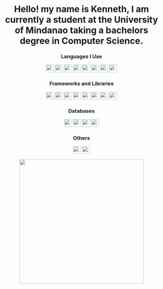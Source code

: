 <h1 align="center">Hello! my name is Kenneth, I am currently a student at the University of Mindanao taking a bachelors degree in Computer Science.</h1>



<h3 align="center">Languages I Use</h3>
<p align="center">
   <img src="https://img.shields.io/badge/TypeScript-3178C6.svg?style=for-the-badge&logo=TypeScript&logoColor=white"  height="25"/>
   <img src="https://img.shields.io/badge/HTML5-E34F26?style=for-the-badge&logo=html5&logoColor=white"  height="25"/>
   <img src="https://img.shields.io/badge/php-%23777BB4.svg?style=for-the-badge&logo=php&logoColor=white"  height="25"/>
   <img src="https://img.shields.io/badge/CSS3-1572B6?style=for-the-badge&logo=css3&logoColor=white"  height="25"/>
   <img src="https://img.shields.io/badge/JavaScript-323330?style=for-the-badge&logo=javascript&logoColor=F7DF1E"  height="25"/>
   <img src="https://img.shields.io/badge/Python-14354C?style=for-the-badge&logo=python&logoColor=white"  height="25"/>
   <img src="https://img.shields.io/badge/Java-ED8B00?style=for-the-badge&logo=java&logoColor=white"  height="25"/>
   <img src="https://img.shields.io/badge/dart-%230175C2.svg?style=for-the-badge&logo=dart&logoColor=white"  height="25"/>
   
</p>
   
<h3 align="center">Frameworks and Libraries</h3>
<p align="center">
   <img src="https://img.shields.io/badge/Chakra%20UI-319795.svg?style=for-the-badge&logo=Chakra-UI&logoColor=white"  height="25"/>
   <img src="https://img.shields.io/badge/Tailwind%20CSS-06B6D4.svg?style=for-the-badge&logo=Tailwind-CSS&logoColor=white"  height="25"/>
   <img src="https://img.shields.io/badge/Selenium-43B02A.svg?style=for-the-badge&logo=Selenium&logoColor=white"  height="25"/>
   <img src="https://img.shields.io/badge/node.js-6DA55F?style=for-the-badge&logo=node.js&logoColor=white"  height="25"/>
   <img src="https://img.shields.io/badge/express.js-%23404d59.svg?style=for-the-badge&logo=express&logoColor=%2361DAFB"  height="25"/>
   <img src="https://img.shields.io/badge/react-%2320232a.svg?style=for-the-badge&logo=react&logoColor=%2361DAFB"  height="25"/>
   <img src="https://img.shields.io/badge/Passport-34E27A.svg?style=for-the-badge&logo=Passport&logoColor=white"  height="25"/>
   <img src="https://img.shields.io/badge/Flutter-%2302569B.svg?style=for-the-badge&logo=Flutter&logoColor=white"  height="25"/>
</p>

<h3 align="center">Databases</h3>
<p align="center">
   <img src="https://img.shields.io/badge/MySQL-4479A1.svg?style=for-the-badge&logo=MySQL&logoColor=white"  height="25"/>
   <img src="https://img.shields.io/badge/SQLite-003B57.svg?style=for-the-badge&logo=SQLite&logoColor=white"  height="25"/>
   <img src="https://img.shields.io/badge/MongoDB-%234ea94b.svg?style=for-the-badge&logo=mongodb&logoColor=white"  height="25"/>
   <img src="https://img.shields.io/badge/MariaDB-003545?style=for-the-badge&logo=mariadb&logoColor=white"  height="25"/>
</p>

<h3 align="center">Others</h3>
<p align="center">
   <img src="https://img.shields.io/badge/git-%23F05033.svg?style=for-the-badge&logo=git&logoColor=white"  height="25"/>
   <img src="https://img.shields.io/badge/curl-073551.svg?style=for-the-badge&logo=curl&logoColor=white"  height="25"/>
</p>

<div align="center">  
  <img width="400" src="https://github-readme-stats.vercel.app/api/top-langs/?username=kenBinary&layout=compact&theme=cobalt" />
</div>



